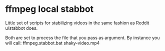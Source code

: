 # ffmpeg local stabbot
Little set of scripts for stabilizing videos in the same fashion as Reddit u/stabbot does.

Both are set to process the file that you pass as argument. 
By instance you will call:
ffmpeg.stabbot.bat shaky-video.mp4
